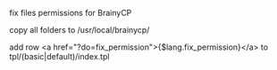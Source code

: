 fix files permissions for BrainyCP

copy all folders to /usr/local/brainycp/

add row \<a href="?do=fix_permission"\>{$lang.fix_permission}\</a\> to tpl/(basic|default)/index.tpl
